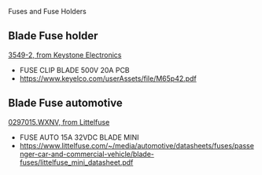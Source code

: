 Fuses and Fuse Holders

## Blade Fuse holder
[3549-2, from Keystone Electronics](https://www.digikey.com/en/products/detail/keystone-electronics/3549-2/2137309)
- FUSE CLIP BLADE 500V 20A PCB
- https://www.keyelco.com/userAssets/file/M65p42.pdf


## Blade Fuse automotive
[0297015.WXNV, from Littelfuse](https://www.digikey.com/en/products/detail/littelfuse-inc/0297015-WXNV/146594)
- FUSE AUTO 15A 32VDC BLADE MINI
- https://www.littelfuse.com/~/media/automotive/datasheets/fuses/passenger-car-and-commercial-vehicle/blade-fuses/littelfuse_mini_datasheet.pdf
